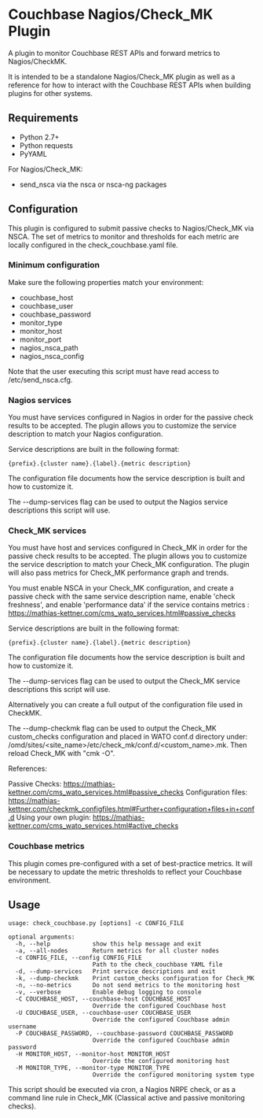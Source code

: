 # Couchbase Nagios/Check_MK Plugin
A plugin to monitor Couchbase REST APIs and forward metrics to Nagios/CheckMK.

It is intended to be a standalone Nagios/Check_MK plugin as well as a reference for how to interact with the Couchbase REST APIs when building plugins for other systems.

## Requirements
* Python 2.7+
* Python requests
* PyYAML

For Nagios/Check_MK:
* send_nsca via the nsca or nsca-ng packages

## Configuration
This plugin is configured to submit passive checks to Nagios/Check_MK via NSCA.  The set of metrics to monitor and thresholds for each metric are locally configured in the check_couchbase.yaml file.

### Minimum configuration
Make sure the following properties match your environment:
* couchbase_host
* couchbase_user
* couchbase_password
* monitor_type
* monitor_host
* monitor_port
* nagios_nsca_path
* nagios_nsca_config

Note that the user executing this script must have read access to /etc/send_nsca.cfg.

### Nagios services
You must have services configured in Nagios in order for the passive check results to be accepted.  The plugin allows you to customize the service description to match your Nagios configuration.  

Service descriptions are built in the following format:

```{prefix}.{cluster name}.{label}.{metric description}```

The configuration file documents how the service description is built and how to customize it.

The --dump-services flag can be used to output the Nagios service descriptions this script will use.

### Check_MK services
You must have host and services configured in Check_MK in order for the passive check results to be accepted. The plugin allows you to customize the service description to match your Check_MK configuration. The plugin will also pass metrics for Check_MK performance graph and trends. 

You must enable NSCA in your Check_MK configuration, and create a passive check with the same service description name, enable 'check freshness', and enable 'performance data' if the service contains metrics : https://mathias-kettner.com/cms_wato_services.html#passive_checks

Service descriptions are built in the following format:

```{prefix}.{cluster name}.{label}.{metric description}```

The configuration file documents how the service description is built and how to customize it.

The --dump-services flag can be used to output the Check_MK service descriptions this script will use.

Alternatively you can create a full output of the configuration file used in CheckMK.

The --dump-checkmk flag can be used to output the Check_MK custom_checks configuration and placed in WATO conf.d directory under: /omd/sites/<site_name>/etc/check_mk/conf.d/<custom_name>.mk. Then reload Check_MK with "cmk -O".

References:

Passive Checks: https://mathias-kettner.com/cms_wato_services.html#passive_checks
Configuration files: https://mathias-kettner.com/checkmk_configfiles.html#Further+configuration+files+in+conf.d
Using your own plugin: https://mathias-kettner.com/cms_wato_services.html#active_checks


### Couchbase metrics
This plugin comes pre-configured with a set of best-practice metrics.  It will be necessary to update the metric thresholds to reflect your Couchbase environment.

## Usage
``` 
usage: check_couchbase.py [options] -c CONFIG_FILE

optional arguments:
  -h, --help            show this help message and exit
  -a, --all-nodes       Return metrics for all cluster nodes
  -c CONFIG_FILE, --config CONFIG_FILE
                        Path to the check_couchbase YAML file
  -d, --dump-services   Print service descriptions and exit
  -k, --dump-checkmk    Print custom_checks configuration for Check_MK
  -n, --no-metrics      Do not send metrics to the monitoring host
  -v, --verbose         Enable debug logging to console
  -C COUCHBASE_HOST, --couchbase-host COUCHBASE_HOST
                        Override the configured Couchbase host
  -U COUCHBASE_USER, --couchbase-user COUCHBASE_USER
                        Override the configured Couchbase admin username
  -P COUCHBASE_PASSWORD, --couchbase-password COUCHBASE_PASSWORD
                        Override the configured Couchbase admin password
  -H MONITOR_HOST, --monitor-host MONITOR_HOST
                        Override the configured monitoring host
  -M MONITOR_TYPE, --monitor-type MONITOR_TYPE
                        Override the configured monitoring system type
```

This script should be executed via cron, a Nagios NRPE check, or as a command line rule in Check_MK (Classical active and passive monitoring checks).
